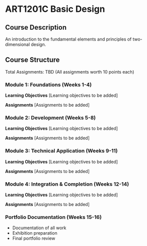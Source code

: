 # ART1201C Basic Design

## Course Description
An introduction to the fundamental elements and principles of two-dimensional design.

## Course Structure
Total Assignments: TBD (All assignments worth 10 points each)

### Module 1: Foundations (Weeks 1-4)
**Learning Objectives**
[Learning objectives to be added]

**Assignments**
[Assignments to be added]

### Module 2: Development (Weeks 5-8)
**Learning Objectives**
[Learning objectives to be added]

**Assignments**
[Assignments to be added]

### Module 3: Technical Application (Weeks 9-11)
**Learning Objectives**
[Learning objectives to be added]

**Assignments**
[Assignments to be added]

### Module 4: Integration & Completion (Weeks 12-14)
**Learning Objectives**
[Learning objectives to be added]

**Assignments**
[Assignments to be added]

### Portfolio Documentation (Weeks 15-16)
- Documentation of all work
- Exhibition preparation
- Final portfolio review